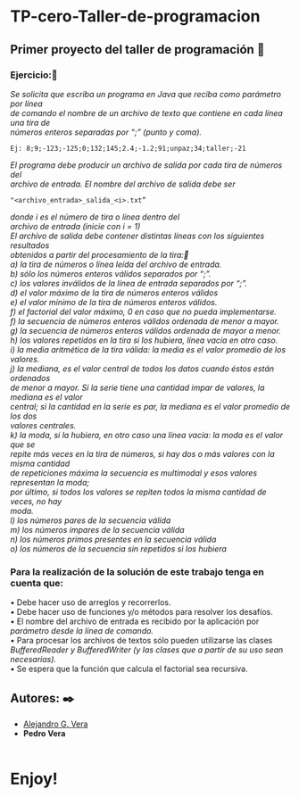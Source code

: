 # TP-cero-Taller-de-programacion
## Primer proyecto del taller de programación 🚀

### Ejercicio:🔧

_Se solicita que escriba un programa en Java que reciba como parámetro por línea_<br/>
_de comando el nombre de un archivo de texto que contiene en cada línea una tira de_<br/>
_números enteros separadas por “;” (punto y coma)._<br/>
```
Ej: 8;9;-123;-125;0;132;145;2.4;-1.2;91;unpaz;34;taller;-21
```
_El programa debe producir un archivo de salida por cada tira de números del_<br/>
_archivo de entrada. El nombre del archivo de salida debe ser_<br/>
```
"<archivo_entrada>_salida_<i>.txt” 
```
_donde i es el número de tira o línea dentro del_<br/>
_archivo de entrada (inicie con i = 1)_<br/>
_El archivo de salida debe contener distintas líneas con los siguientes resultados_<br/>
_obtenidos a partir del procesamiento de la tira:📄_<br/>
_a) la tira de números o línea leída del archivo de entrada._<br/>
_b) sólo los números enteros válidos separados por “;”._<br/>
_c) los valores inválidos de la línea de entrada separados por “;”._<br/>
_d) el valor máximo de la tira de números enteros válidos_<br/>
_e) el valor mínimo de la tira de números enteros válidos._<br/>
_f) el factorial del valor máximo, 0 en caso que no pueda implementarse._<br/>
_f) la secuencia de números enteros válidos ordenada de menor a mayor._<br/>
_g) la secuencia de números enteros válidos ordenada de mayor a menor._<br/>
_h) los valores repetidos en la tira si los hubiera, línea vacía en otro caso._<br/>
_i) la media aritmética de la tira válida: la media es el valor promedio de los valores._<br/>
_j) la mediana, es el valor central de todos los datos cuando éstos están ordenados_<br/>
_de menor a mayor. Si la serie tiene una cantidad impar de valores, la mediana es el valor_<br/>
_central; si la cantidad en la serie es par, la mediana es el valor promedio de los dos_<br/>
_valores centrales._<br/>
_k) la moda, si la hubiera, en otro caso una línea vacía: la moda es el valor que se_<br/>
_repite más veces en la tira de números, si hay dos o más valores con la misma cantidad_<br/>
_de repeticiones máxima la secuencia es multimodal y esos valores representan la moda;_<br/>
_por último, si todos los valores se repiten todos la misma cantidad de veces, no hay_<br/>
_moda._<br/>
_l) los números pares de la secuencia válida_<br/>
_m) los números impares de la secuencia válida_<br/>
_n) los números primos presentes en la secuencia válida_<br/>
_o) los números de la secuencia sin repetidos si los hubiera_<br/>
### Para la realización de la solución de este trabajo tenga en cuenta que:
• Debe hacer uso de arreglos y recorrerlos.<br/>
• Debe hacer uso de funciones y/o métodos para resolver los desafíos.<br/>
• El nombre del archivo de entrada es recibido por la aplicación por<br/>
_parámetro desde la línea de comando._<br/>
• Para procesar los archivos de textos sólo pueden utilizarse las clases<br/>
_BufferedReader y BufferedWriter (y las clases que a partir de su uso sean_<br/>
_necesarias)._<br/>
• Se espera que la función que calcula el factorial sea recursiva.<br/>

## Autores: ✒️
* [Alejandro G. Vera](https://alexielardilla.github.io/dev_portfolio/)
* **Pedro Vera**<br/></br>
# Enjoy!

